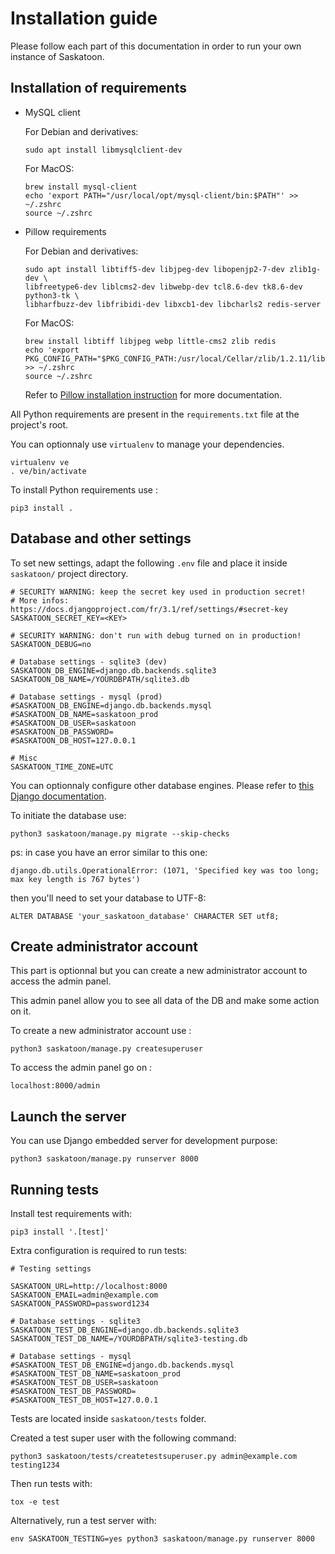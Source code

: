 # Installation guide

Please follow each part of this documentation in order to run your own instance of Saskatoon.

## Installation of requirements

- MySQL client

    For Debian and derivatives:
    ```
    sudo apt install libmysqlclient-dev
    ```

    For MacOS:
    ```
    brew install mysql-client
    echo 'export PATH="/usr/local/opt/mysql-client/bin:$PATH"' >> ~/.zshrc
    source ~/.zshrc
    ```

- Pillow requirements

    For Debian and derivatives:
    ```
    sudo apt install libtiff5-dev libjpeg-dev libopenjp2-7-dev zlib1g-dev \
    libfreetype6-dev liblcms2-dev libwebp-dev tcl8.6-dev tk8.6-dev python3-tk \
    libharfbuzz-dev libfribidi-dev libxcb1-dev libcharls2 redis-server
    ```

    For MacOS:
    ```
    brew install libtiff libjpeg webp little-cms2 zlib redis
    echo 'export PKG_CONFIG_PATH="$PKG_CONFIG_PATH:/usr/local/Cellar/zlib/1.2.11/lib/pkgconfig"' >> ~/.zshrc
    source ~/.zshrc
    ```

    Refer to [Pillow installation instruction](https://pillow.readthedocs.io/en/latest/installation.html#building-on-linux) for more documentation.


All Python requirements are present in the `requirements.txt` file at the project's root.

You can optionnaly use `virtualenv` to manage your dependencies.
```
virtualenv ve
. ve/bin/activate
```

To install Python requirements use :
```
pip3 install .
```

## Database and other settings

To set new settings, adapt the following ``.env`` 
file and place it inside `saskatoon/` project directory. 

```
# SECURITY WARNING: keep the secret key used in production secret!
# More infos: https://docs.djangoproject.com/fr/3.1/ref/settings/#secret-key
SASKATOON_SECRET_KEY=<KEY>

# SECURITY WARNING: don't run with debug turned on in production!
SASKATOON_DEBUG=no

# Database settings - sqlite3 (dev)
SASKATOON_DB_ENGINE=django.db.backends.sqlite3
SASKATOON_DB_NAME=/YOURDBPATH/sqlite3.db

# Database settings - mysql (prod)
#SASKATOON_DB_ENGINE=django.db.backends.mysql
#SASKATOON_DB_NAME=saskatoon_prod
#SASKATOON_DB_USER=saskatoon
#SASKATOON_DB_PASSWORD=
#SASKATOON_DB_HOST=127.0.0.1

# Misc
SASKATOON_TIME_ZONE=UTC
```

You can optionnaly configure other database engines. Please refer to [this Django documentation](https://docs.djangoproject.com/en/3.2/ref/settings/#databases).

To initiate the database use:

```
python3 saskatoon/manage.py migrate --skip-checks
```

ps: in case you have an error similar to this one:

```django.db.utils.OperationalError: (1071, 'Specified key was too long; max key length is 767 bytes')```

then you'll need to set your database to UTF-8:

```
ALTER DATABASE 'your_saskatoon_database' CHARACTER SET utf8;
```

## Create administrator account

This part is optionnal but you can create a new administrator account to access the admin panel.

This admin panel allow you to see all data of the DB and make some action on it.

To create a new administrator account use :
```
python3 saskatoon/manage.py createsuperuser
```

To access the admin panel go on :
```
localhost:8000/admin
```

## Launch the server

You can use Django embedded server for development purpose:

```
python3 saskatoon/manage.py runserver 8000
```

## Running tests

Install test requirements with:

```
pip3 install '.[test]'
```

Extra configuration is required to run tests:

```
# Testing settings

SASKATOON_URL=http://localhost:8000
SASKATOON_EMAIL=admin@example.com
SASKATOON_PASSWORD=password1234

# Database settings - sqlite3
SASKATOON_TEST_DB_ENGINE=django.db.backends.sqlite3
SASKATOON_TEST_DB_NAME=/YOURDBPATH/sqlite3-testing.db

# Database settings - mysql
#SASKATOON_TEST_DB_ENGINE=django.db.backends.mysql
#SASKATOON_TEST_DB_NAME=saskatoon_prod
#SASKATOON_TEST_DB_USER=saskatoon
#SASKATOON_TEST_DB_PASSWORD=
#SASKATOON_TEST_DB_HOST=127.0.0.1
```

Tests are located inside `saskatoon/tests` folder. 

Created a test super user with the following command:

```
python3 saskatoon/tests/createtestsuperuser.py admin@example.com testing1234
```

Then run tests with:

```
tox -e test
```

Alternatively, run a test server with:

```
env SASKATOON_TESTING=yes python3 saskatoon/manage.py runserver 8000
````

